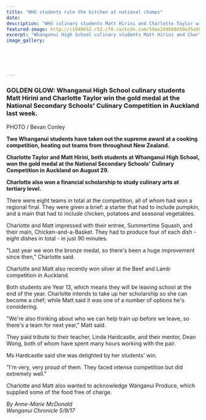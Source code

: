 ```yaml
---
title: "WHS students rule the kitchen at national champs"
date: 
description: "WHS culinary students Matt Hirini and Charlotte Taylor win the gold medal at the National Secondary Schools' Culinary Competition in Auckland last week..."
featured-image: http://c1940652.r52.cf0.rackcdn.com/59ae2d9bb8d39a35a500069b/cooking-photo-chron-5-sept.jpg
excerpt: "Whanganui High School culinary students Matt Hirini and Charlotte Taylor win the gold medal at the National Secondary Schools' Culinary Competition in Auckland last week."
image_gallery:
    
    
    
    
    
---
```


<h3><strong>GOLDEN GLOW: Whanganui High School culinary students Matt Hirini and Charlotte Taylor win the gold medal at the National Secondary Schools' Culinary Competition in Auckland last week.</strong></h3>
<p><strong></strong>PHOTO / Bevan Conley</p>
<p class="element element-paragraph"><strong>Two Whanganui students have taken out the supreme award at a cooking competition, beating out teams from throughout New Zealand.</strong></p>
<p class="element element-paragraph"><strong>Charlotte Taylor and Matt Hirini, both students at Whanganui High School, won the gold medal at the National Secondary Schools' Culinary Competition in Auckland on August 29.</strong></p>
<p class="element element-paragraph"><strong>Charlotte also won a financial scholarship to study culinary arts at tertiary level.</strong></p>
<p class="element element-paragraph">There were eight teams in total at the competition, all of whom had won a regional final. They were given a brief: a starter that had to include pumpkin, and a main that had to include chicken, potatoes and seasonal vegetables.</p>
<p class="element element-paragraph">Charlotte and Matt impressed with their entree, Summertime Squash, and their main, Chicken-and-a-Basket. They had to produce four of each dish - eight dishes in total - in just 90 minutes.</p>
<p class="element element-paragraph">"Last year we won the bronze medal, so there's been a huge improvement since then," Charlotte said.</p>
<p class="element element-paragraph">Charlotte and Matt also recently won silver at the Beef and Lamb competition in Auckland.</p>
<p class="element element-paragraph">Both students are Year 13, which means they will be leaving school at the end of the year. Charlotte intends to take up her scholarship so she can become a chef; while Matt said it was one of a number of options he's considering.</p>
<p class="element element-paragraph">"We're also thinking about who we can help train up before we leave, so there's a team for next year," Matt said.</p>
<p class="element element-paragraph">They paid tribute to their teacher, Linda Hardcastle, and their mentor, Dean Wong, both of whom have spent many hours working with the pair.</p>
<p class="element element-paragraph">Ms Hardcastle said she was delighted by her students' win.</p>
<p class="element element-paragraph">"I'm very, very proud of them. They faced intense competition but did extremely well."</p>
<p class="element element-paragraph">Charlotte and Matt also wanted to acknowledge Wanganui Produce, which supplied some of the food free of charge.</p>
<p><em>By Anne-Marie McDonald</em><br /><em>Wanganui Chronicle 5/9/17</em></p>

